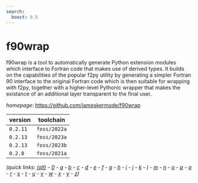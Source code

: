 ```yaml
---
search:
  boost: 0.5
---
```

# f90wrap

f90wrap is a tool to automatically generate Python extension modules which interface to Fortran code that makes use of derived types. It builds on the capabilities of the popular f2py utility by generating a simpler Fortran 90 interface to the original Fortran code which is then suitable for wrapping with f2py, together with a higher-level Pythonic wrapper that makes the existance of an additional layer transparent to the final user.

*homepage*: <https://github.com/jameskermode/f90wrap>

version | toolchain
--------|----------
``0.2.11`` | ``foss/2022a``
``0.2.13`` | ``foss/2023a``
``0.2.13`` | ``foss/2023b``
``0.2.8`` | ``foss/2021a``


*(quick links: [(all)](../index.md) - [0](../0/index.md) - [a](../a/index.md) - [b](../b/index.md) - [c](../c/index.md) - [d](../d/index.md) - [e](../e/index.md) - [f](../f/index.md) - [g](../g/index.md) - [h](../h/index.md) - [i](../i/index.md) - [j](../j/index.md) - [k](../k/index.md) - [l](../l/index.md) - [m](../m/index.md) - [n](../n/index.md) - [o](../o/index.md) - [p](../p/index.md) - [q](../q/index.md) - [r](../r/index.md) - [s](../s/index.md) - [t](../t/index.md) - [u](../u/index.md) - [v](../v/index.md) - [w](../w/index.md) - [x](../x/index.md) - [y](../y/index.md) - [z](../z/index.md))*

